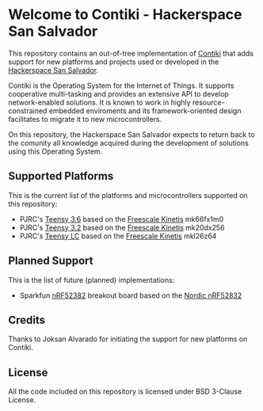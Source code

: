 Welcome to Contiki - Hackerspace San Salvador
===================
This repository contains an out-of-tree implementation of [Contiki](http://www.contiki-os.org/) that
adds support for new platforms and projects used or developed in the [Hackerspace San Salvador](http://hackerspace.teubi.co/wiki/).

Contiki is the Operating System for the Internet of Things. It supports cooperative multi-tasking and provides an extensive API to develop network-enabled solutions. It is known to work in highly resource-constrained embedded enviroments and its framework-oriented design facilitates to migrate it to new microcontrollers.

On this repository, the Hackerspace San Salvador expects to return back to the comunity all knowledge acquired during the development of solutions using this Operating System.

## Supported Platforms
This is the current list of the platforms and microcontrollers supported
on this repository:

- PJRC's [Teensy 3.6](https://www.pjrc.com/store/teensy36.html) based on the [Freescale Kinetis](http://www.nxp.com/products/microcontrollers-and-processors/arm-processors/kinetis-cortex-m-mcus/k-series-performance-m4:KINETIS_K_SERIES) mk66fx1m0
- PJRC's [Teensy 3.2](https://www.pjrc.com/store/teensy32.html) based on the [Freescale Kinetis](http://www.nxp.com/products/microcontrollers-and-processors/arm-processors/kinetis-cortex-m-mcus/k-series-performance-m4:KINETIS_K_SERIES) mk20dx256
- PJRC's [Teensy LC](https://www.pjrc.com/store/teensylc.html) based on the [Freescale Kinetis](http://www.nxp.com/products/microcontrollers-and-processors/arm-processors/kinetis-cortex-m-mcus/l-series-ultra-low-power-m0-plus:KINETIS_L_SERIES) mkl26z64

## Planned Support
This is the list of future (planned) implementations:
- Sparkfun [nRF52382](https://www.sparkfun.com/products/13990) breakout board based on the [Nordic nRF52832](https://www.nordicsemi.com/eng/Products/Bluetooth-low-energy/nRF52832)

## Credits
Thanks to Joksan Alvarado for initiating the support for new platforms on Contiki.

## License
All the code included on this repository is licensed under BSD 3-Clause License.
